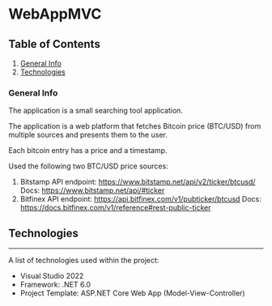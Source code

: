 # WebAppMVC
## Table of Contents
1. [General Info](#general-info)
2. [Technologies](#technologies)
### General Info

The application is a small searching tool application.

The application is a web platform that fetches Bitcoin price (BTC/USD) from multiple sources and presents them to the user.

Each bitcoin entry has a price and a timestamp.

Used the following two BTC/USD price sources:

1. Bitstamp API endpoint: https://www.bitstamp.net/api/v2/ticker/btcusd/ Docs: https://www.bitstamp.net/api/#ticker
2. Bitfinex API endpoint: https://api.bitfinex.com/v1/pubticker/btcusd Docs: https://docs.bitfinex.com/v1/reference#rest-public-ticker

## Technologies
***
A list of technologies used within the project:
* Visual Studio 2022
* Framework: .NET 6.0
* Project Template: ASP.NET Core Web App (Model-View-Controller)
